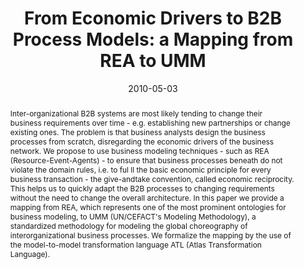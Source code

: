 ---
abstract: Inter-organizational B2B systems are most likely tending to change their
  business requirements over time - e.g. establishing new partnerships or change existing
  ones. The problem is that business analysts design the business processes from scratch,
  disregarding the economic drivers of the business network. We propose to use business
  modeling techniques - such as REA (Resource-Event-Agents) - to ensure that business
  processes beneath do not violate the domain rules, i.e. to ful ll the basic economic
  principle for every business transaction - the give-andtake convention, called economic
  reciprocity. This helps us to quickly adapt the B2B processes to changing requirements
  without the need to change the overall architecture. In this paper we provide a
  mapping from REA, which represents one of the most prominent ontologies for business
  modeling, to UMM (UN/CEFACT's Modeling Methodology), a standardized methodology
  for modeling the global choreography of interorganizational business processes.
  We formalize the mapping by the use of the model-to-model transformation language
  ATL (Atlas Transformation Language).
authors:
- Christian Huemer
- Thomas Motal
- Rainer Schuster
- Hannes Werthner
date: '2010-05-03'
featured: false
links:
- name: Publik
  url: https://publik.tuwien.ac.at/showentry.php?ID=190846&lang=1
publication_types:
- '0'
publishDate: '2010-05-03'
title: 'From Economic Drivers to B2B Process Models: a Mapping from REA to UMM'
url_pdf: http://publik.tuwien.ac.at/files/PubDat_190846.pdf
---